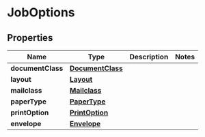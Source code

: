 
# JobOptions

## Properties
| Name | Type | Description | Notes |
| ------------ | ------------- | ------------- | ------------- |
| **documentClass** | [**DocumentClass**](DocumentClass.md) |  |  |
| **layout** | [**Layout**](Layout.md) |  |  |
| **mailclass** | [**Mailclass**](Mailclass.md) |  |  |
| **paperType** | [**PaperType**](PaperType.md) |  |  |
| **printOption** | [**PrintOption**](PrintOption.md) |  |  |
| **envelope** | [**Envelope**](Envelope.md) |  |  |



